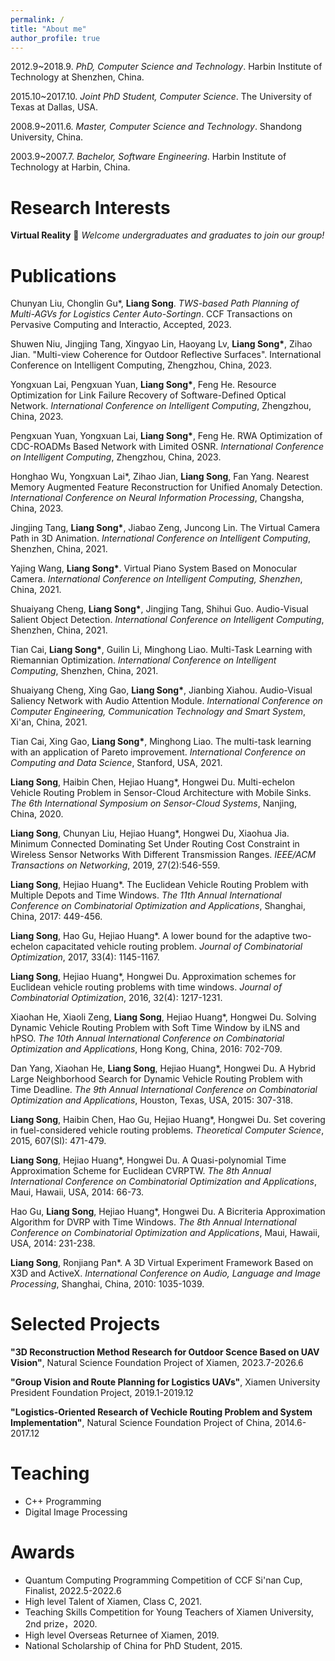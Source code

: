 ```yaml
---
permalink: /
title: "About me"
author_profile: true
---
```

2012.9~2018.9. _PhD, Computer Science and Technology_. Harbin Institute of Technology at Shenzhen, China.

2015.10~2017.10. _Joint PhD Student, Computer Science_. The University of Texas at Dallas, USA.

2008.9~2011.6. _Master, Computer Science and Technology_. Shandong University, China.

2003.9~2007.7. _Bachelor, Software Engineering_. Harbin Institute of Technology at Harbin, China.

# Research Interests

__Virtual Reality__ 🌈 _Welcome undergraduates and graduates to join our group!_

# Publications

Chunyan Liu, Chonglin Gu*, __Liang Song__.  _TWS-based Path Planning of Multi-AGVs for Logistics Center Auto-Sortingn_. CCF Transactions on Pervasive Computing and Interactio, Accepted, 2023.

Shuwen Niu, Jingjing Tang, Xingyao Lin, Haoyang Lv, __Liang Song*__, Zihao Jian. "Multi-view Coherence for Outdoor Reflective Surfaces". International Conference on Intelligent Computing, Zhengzhou, China, 2023.

Yongxuan Lai, Pengxuan Yuan, __Liang Song*__, Feng He. Resource Optimization for Link Failure Recovery of Software-Defined Optical Network. _International Conference on Intelligent Computing_, Zhengzhou, China, 2023.

Pengxuan Yuan, Yongxuan Lai, __Liang Song*__, Feng He. RWA Optimization of CDC-ROADMs Based Network with Limited OSNR. _International Conference on Intelligent Computing_, Zhengzhou, China, 2023.

Honghao Wu, Yongxuan Lai*, Zihao Jian, __Liang Song__, Fan Yang. Nearest Memory Augmented Feature Reconstruction for Unified Anomaly Detection. _International Conference on Neural Information Processing_, Changsha, China, 2023.

Jingjing Tang, __Liang Song*__, Jiabao Zeng, Juncong Lin. The Virtual Camera Path in 3D Animation. _International Conference on Intelligent Computing_, Shenzhen, China, 2021.

Yajing Wang, __Liang Song*__. Virtual Piano System Based on Monocular Camera. _International Conference on Intelligent Computing, Shenzhen_, China, 2021.

Shuaiyang Cheng, __Liang Song*__, Jingjing Tang, Shihui Guo. Audio-Visual Salient Object Detection. _International Conference on Intelligent Computing_, Shenzhen, China, 2021.

Tian Cai, __Liang Song*__, Guilin Li, Minghong Liao. Multi-Task Learning with Riemannian Optimization. _International Conference on Intelligent Computing_, Shenzhen, China, 2021.

Shuaiyang Cheng, Xing Gao, __Liang Song*__, Jianbing Xiahou. Audio-Visual Saliency Network with Audio Attention Module. _International Conference on Computer Engineering, Communication Technology and Smart System_, Xi'an, China, 2021.

Tian Cai, Xing Gao, __Liang Song*__, Minghong Liao. The multi-task learning with an application of Pareto improvement. _International Conference on Computing and Data Science_, Stanford, USA, 2021.

__Liang Song__, Haibin Chen, Hejiao Huang*, Hongwei Du. Multi-echelon Vehicle Routing Problem in Sensor-Cloud Architecture with Mobile Sinks. _The 6th International Symposium on Sensor-Cloud Systems_, Nanjing, China, 2020.

__Liang Song__, Chunyan Liu, Hejiao Huang*, Hongwei Du, Xiaohua Jia. Minimum Connected Dominating Set Under Routing Cost Constraint in Wireless Sensor Networks With Different Transmission Ranges. _IEEE/ACM Transactions on Networking_, 2019, 27(2):546-559.

__Liang Song__, Hejiao Huang*. The Euclidean Vehicle Routing Problem with Multiple Depots and Time Windows. _The 11th Annual International Conference on Combinatorial Optimization and Applications_, Shanghai, China, 2017: 449-456.

__Liang Song__, Hao Gu, Hejiao Huang*. A lower bound for the adaptive two-echelon capacitated vehicle routing problem. _Journal of Combinatorial Optimization_, 2017, 33(4): 1145-1167.

__Liang Song__, Hejiao Huang*, Hongwei Du. Approximation schemes for Euclidean vehicle routing problems with time windows. _Journal of Combinatorial Optimization_, 2016, 32(4): 1217-1231.

Xiaohan He, Xiaoli Zeng, __Liang Song__, Hejiao Huang*, Hongwei Du. Solving Dynamic Vehicle Routing Problem with Soft Time Window by iLNS and hPSO. _The 10th Annual International Conference on Combinatorial Optimization and Applications_, Hong Kong, China, 2016: 702-709.

Dan Yang, Xiaohan He, __Liang Song__, Hejiao Huang*, Hongwei Du. A Hybrid Large Neighborhood Search for Dynamic Vehicle Routing Problem with Time Deadline. _The 9th Annual International Conference on Combinatorial Optimization and Applications_, Houston, Texas, USA, 2015: 307-318.

__Liang Song__, Haibin Chen, Hao Gu, Hejiao Huang*, Hongwei Du. Set covering in fuel-considered vehicle routing problems. _Theoretical Computer Science_, 2015, 607(SI): 471-479.

__Liang Song__, Hejiao Huang*, Hongwei Du. A Quasi-polynomial Time Approximation Scheme for Euclidean CVRPTW. _The 8th Annual International Conference on Combinatorial Optimization and Applications_, Maui, Hawaii, USA, 2014: 66-73.

Hao Gu, __Liang Song__, Hejiao Huang*, Hongwei Du. A Bicriteria Approximation Algorithm for DVRP with Time Windows. _The 8th Annual International Conference on Combinatorial Optimization and Applications_, Maui, Hawaii, USA, 2014: 231-238.

__Liang Song__, Ronjiang Pan*. A 3D Virtual Experiment Framework Based on X3D and ActiveX. _International Conference on Audio, Language and Image Processing_, Shanghai, China, 2010: 1035-1039.

# Selected Projects
__"3D Reconstruction Method Research for Outdoor Scence Based on UAV Vision"__, Natural Science Foundation Project of Xiamen, 2023.7-2026.6

__"Group Vision and Route Planning for Logistics UAVs"__, Xiamen University President Foundation Project, 2019.1-2019.12

__"Logistics-Oriented Research of Vechicle Routing Problem and System Implementation"__, Natural Science Foundation Project of China, 2014.6-2017.12

# Teaching
- C++ Programming
- Digital Image Processing

# Awards
- Quantum Computing Programming Competition of CCF Si'nan Cup, Finalist, 2022.5-2022.6
- High level Talent of Xiamen, Class C, 2021.
- Teaching Skills Competition for Young Teachers of Xiamen University, 2nd prize，2020.
- High level Overseas Returnee of Xiamen, 2019.
- National Scholarship of China for PhD Student, 2015.
